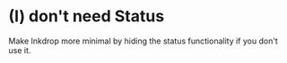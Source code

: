 # (I) don't need Status
Make Inkdrop more minimal by hiding the status functionality if you don't use it.

